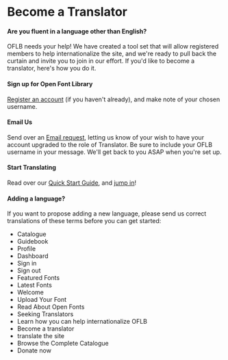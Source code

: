 <h1>Become a Translator</h1>

<h4>Are you fluent in a language other than English?</h4>

<p>OFLB needs your help!  We have created a tool set that will allow registered members to help internationalize the site, and we're ready to pull back the curtain and invite you to join in our effort.  If you'd like to become a translator, here's how you do it.</p>

<h4>Sign up for Open Font Library</h4>

<p><a href="http://openfontlibrary.org/en/up">Register an account</a> (if you haven't already), and make note of your chosen username.</p>

<h4>Email Us</h4>

<p>Send over an <a href="mailto:everyone@openfontlibrary.org">Email request</a>, letting us know of your wish to have your account upgraded to the role of Translator.  Be sure to include your OFLB username in your message.  We'll get back to you ASAP when you're set up.</p>

<h4>Start Translating</h4>

<p>Read over our <a href="http://openfontlibrary.org/enguidebook/translation">Quick Start Guide</a>, and <a href="http://openfontlibrary.org/entranslation">jump in</a>!</p>

<h4>Adding a language?</h4>

<p>If you want to propose adding a new language, please send us correct translations of these terms before you can get started:</p>

<ul>
<li>Catalogue</li>
<li>Guidebook</li>
<li>Profile</li>
<li>Dashboard</li>
<li>Sign in</li>
<li>Sign out</li>
<li>Featured Fonts</li>
<li>Latest Fonts</li>
<li>Welcome</li>
<li>Upload Your Font</li>
<li>Read About Open Fonts</li>
<li>Seeking Translators</li>
<li>Learn how you can help internationalize OFLB</li>
<li>Become a translator</li>
<li>translate the site</li>
<li>Browse the Complete Catalogue</li>
<li>Donate now</li>
</ul>